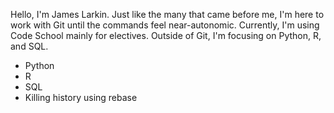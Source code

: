 Hello, I'm James Larkin. Just like the many that came before me, I'm here to work 
with Git until the commands feel near-autonomic. Currently, I'm using Code
School mainly for electives. Outside of Git, I'm focusing on Python, R, and SQL.

* Python
* R
* SQL
* Killing history using rebase

